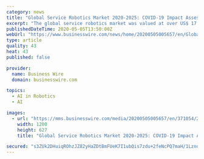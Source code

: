 ```yaml
---
category: news
title: "Global Service Robotics Market 2020-2025: COVID-19 Impact Assessment - ResearchAndMarkets.com"
excerpt: "The global service robotics market was valued at over US$ 17 billion in 2019 and is expected to show significant growth during the forecast period, driven by an upsurge in its adoption owing to high labor cost,"
publishedDateTime: 2020-05-05T13:50:00Z
webUrl: "https://www.businesswire.com/news/home/20200505005657/en/Global-Service-Robotics-Market-2020-2025-COVID-19-Impact"
type: article
quality: 43
heat: 43
published: false

provider:
  name: Business Wire
  domain: businesswire.com

topics:
  - AI in Robotics
  - AI

images:
  - url: "https://mms.businesswire.com/media/20200505005657/en/371054/23/ResearchAndMarkets_800px.jpg"
    width: 1200
    height: 627
    title: "Global Service Robotics Market 2020-2025: COVID-19 Impact Assessment - ResearchAndMarkets.com"

secured: "s3ZUk2DHuiqROhzJZ82yHaZDtBmFUeK7I1ubQis7zdu+2feNcPQ7maH/1Lznd9o39ayIsgvAGn4/EMskzGzn7Lxjv3LaUUybkRL0+Qq/BGXnpaXUrz4eXjv6RmKzFWN7Pc0b8AJyTh8mE8ja/HBSZ37MQGHQVYCuwz+5UdbK4Fsy3pqShuhPe6zisHBFIQmT7aZJ8hcp6og7MYVnshYT3MmlQH/wJzR/K8epug/xH1HLX+3P41zjnjrIVdFSTLDQjVVyB+xk0H8h0LNMaTJG3C2YiW5+Ea2462ewSGXceXY9uWUsk4AL5xgZGAIICMnOknbnDEG+M0BMJq2qvVDJ4PSB/ak+0extAks6bDWHOuuCohhp64FWqYzKLzGnkhF0jJhALiW8U2Cu6a0kS/0uvJgkgfF4ixv/G5lznWIs5tHHHpzVG6MoS0k3XJAwCjR++WokrHNTgF7/JWeGgmaOq+/f6Ltv838Y2qWb2LnMcq0=;N5Q9inTHCs1bsC7Qst9HzQ=="
---
```



